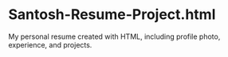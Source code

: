 # Santosh-Resume-Project.html
My personal resume created with HTML, including profile photo, experience, and projects.
